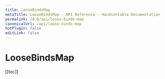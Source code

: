 ```yaml
---
title: LooseBindsMap
metaTitle: LooseBindsMap - API Reference - Handsontable Documentation
permalink: /8.0/api/loose-binds-map
canonicalUrl: /api/loose-binds-map
hotPlugin: false
editLink: false
---
```


# LooseBindsMap

[[toc]]


